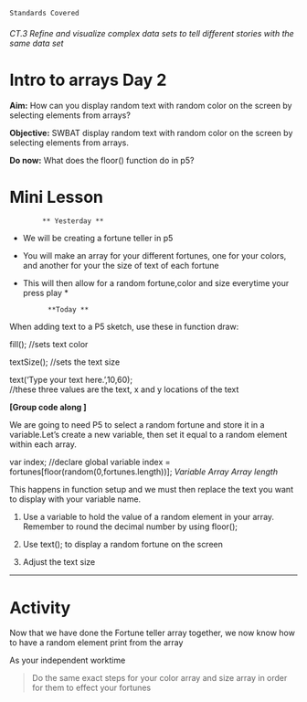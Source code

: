 	Standards Covered


###### CT.3 Refine and visualize complex data sets to tell different stories with the same data set

# Intro to arrays Day 2
**Aim:** How can you display random text with random color on the screen by selecting elements from arrays?

**Objective:** SWBAT display random text with random color on the screen by selecting elements from arrays.

**Do now:** What does the floor() function do in p5?

# Mini Lesson

            ** Yesterday **
* We will be creating a fortune teller in p5 
- You will make an array for your different fortunes, one for your colors, and another for your the size of text of each fortune
- This will then allow for a random fortune,color and size everytime your press play *

            **Today **
When adding text to a P5 sketch, use these in function draw:

fill(); //sets text color

textSize(); //sets the text size

text(‘Type your text here.’,10,60);  
//these three values are the text, 
x and y locations of the text

**[Group code along ]**

We are going to need P5 to select a random fortune and store it in a variable.Let’s create a new variable, then set it equal to a random element within each array.

var index; //declare global variable
index    =   fortunes[floor(random(0,fortunes.length))];
*Variable*     *Array*                    *Array length*

This happens in function setup and we must then replace the text you want to display with your variable name.

1. Use a variable to hold the value of a random element in your array. Remember to round the decimal number by using floor(); 

2. Use text(); to display a random fortune on the screen

3. Adjust the text size

-----------------------------------

# Activity
Now that we have done the Fortune teller array together, we now know how to have a random element print from the array

As your independent worktime
> Do the same exact steps for your color array and size array in order for them to effect your fortunes

